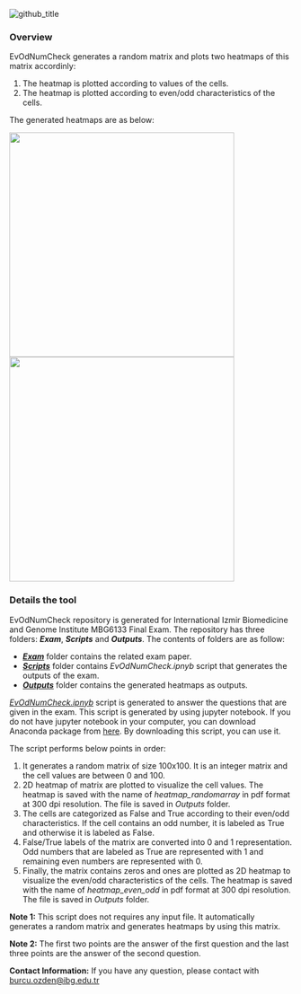 ![github_title](https://user-images.githubusercontent.com/64282221/149778849-ec7abccf-e0a8-4405-9d7e-6dcc5e0eccd3.png)

### Overview
EvOdNumCheck generates a random matrix and plots two heatmaps of this matrix accordinly:
1. The heatmap is plotted according to values of the cells.
2. The heatmap is plotted according to even/odd characteristics of the cells.

The generated heatmaps are as below:

<img src="https://github.com/BurcuOzden/EvOdNumCheck/files/7902772/heatmap_randomarray.pdf" width="400" /><img src="https://github.com/BurcuOzden/EvOdNumCheck/files/7902789/heatmap_even_odd.pdf" width="400" />

### Details the tool

EvOdNumCheck repository is generated for International Izmir Biomedicine and Genome Institute MBG6133 Final Exam. The repository has three folders: **_Exam_**, **_Scripts_** and **_Outputs_**. The contents of folders are as follow:

- **_[Exam](https://github.com/BurcuOzden/EvOdNumCheck/tree/main/Exam)_** folder contains the related exam paper.
- **_[Scripts](https://github.com/BurcuOzden/EvOdNumCheck/tree/main/Scripts)_** folder contains _EvOdNumCheck.ipnyb_ script that generates the outputs of the exam.
- **_[Outputs](https://github.com/BurcuOzden/EvOdNumCheck/tree/main/Outputs)_** folder contains the generated heatmaps as outputs.


_[EvOdNumCheck.ipnyb](https://github.com/BurcuOzden/EvOdNumCheck/blob/main/Scripts/EvOdNumCheck.ipynb)_ script is generated to answer the questions that are given in the exam. This script is generated by using jupyter notebook. If you do not have jupyter notebook in your computer, you can download Anaconda package from [here](https://www.anaconda.com/products/individual). By downloading this script, you can use it.

The script performs below points in order:

1. It generates a random matrix of size 100x100. It is an integer matrix and the cell values are between 0 and 100.
2. 2D heatmap of matrix are plotted to visualize the cell values. The heatmap is saved with the name of _heatmap_randomarray_ in pdf format at 300 dpi resolution. The file is saved in _Outputs_ folder.
3. The cells are categorized as False and True according to their even/odd characteristics. If the cell contains an odd number, it is labeled as True and otherwise it is labeled as False.
4. False/True labels of the matrix are converted into 0 and 1 representation. Odd numbers that are labeled as True are represented with 1 and remaining even numbers are represented with 0.
5. Finally, the matrix contains zeros and ones are plotted as 2D heatmap to visualize the even/odd characteristics of the cells. The heatmap is saved with the name of _heatmap_even_odd_ in pdf format at 300 dpi resolution. The file is saved in _Outputs_ folder.

**Note 1:** This script does not requires any input file. It automatically generates a random matrix and generates heatmaps by using this matrix.

**Note 2:** The first two points are the answer of the first question and the last three points are the answer of the second question.

**Contact Information:** If you have any question, please contact with burcu.ozden@ibg.edu.tr
